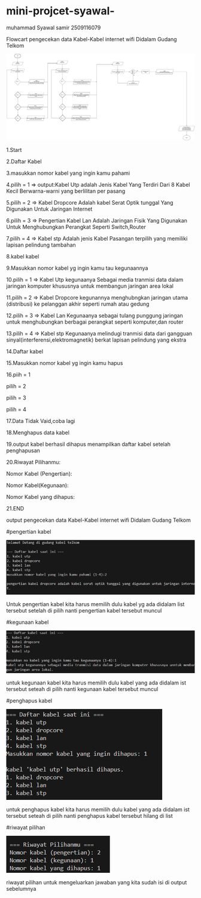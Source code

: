 # mini-projcet-syawal-
muhammad Syawal samir
2509116079

Flowcart pengecekan data Kabel-Kabel internet wifi Didalam Gudang Telkom

![img alt](https://github.com/syawal619/mini-projcet-syawal-/blob/6079d0e95e5643bca07397de6a1c5bd1b0d3227b/foto.flowcart.jpg)

1.Start

2.Daftar Kabel

3.masukkan nomor kabel yang ingin kamu pahami

4.pilih = 1 => output:Kabel Utp adalah Jenis Kabel Yang Terdiri Dari 8 Kabel Kecil Berwarna-warni yang berlilitan per pasang

5.pilih = 2 => Kabel Dropcore Adalah kabel Serat Optik tunggal Yang Digunakan Untuk Jaringan Internet

6.pilih = 3 => Pengertian Kabel Lan Adalah Jaringan Fisik Yang Digunakan Untuk Menghubungkan Perangkat Seperti Switch,Router

7.pilih = 4 => Kabel stp Adalah jenis Kabel Pasangan terpilih yang memiliki lapisan pelindung tambahan
       

8.kabel kabel

9.Masukkan  nomor kabel yg ingin kamu tau kegunaannya

10.pilih = 1 => Kabel Utp kegunaanya Sebagai media tranmisi data dalam jaringan komputer khususnya untuk membangun jaringan area lokal

11.pilih = 2 => Kabel Dropcore  kegunannya menghubngkan jaringan utama (distribusi) ke pelanggan akhir seperti rumah atau gedung

12.pilih = 3 => Kabel Lan Kegunaanya sebagai tulang punggung jaringan untuk menghubungkan berbagai perangkat seperti komputer,dan router

13.pilih = 4 => Kabel stp Kegunaanya melindugi tranmisi data dari gangguan sinyal(interferensi,elektromagnetik) berkat lapisan  pelindung yang ekstra

14.Daftar kabel

15.Masukkan  nomor kabel yg ingin kamu hapus

16.piih = 1

  pilih = 2
  
  pilih = 3
  
  pilih = 4
  
 17.Data Tidak Vaid,coba lagi
 
 18.Menghapus data kabel
 
 19.output kabel berhasil dihapus menampilkan daftar kabel setelah penghapusan
 
 20.Riwayat Pilihanmu:
 
Nomor Kabel (Pengertian):

Nomor Kabel(Kegunaan):

Nomor Kabel yang dihapus:

21.END


output pengecekan data Kabel-Kabel internet wifi Didalam Gudang Telkom


#pengertian kabel

![img alt](https://github.com/syawal619/mini-projcet-syawal-/blob/c3491501309533e2fe86159ab85c61daad6971fc/pemasukan.png)

Untuk pengertian kabel kita harus memilih dulu kabel yg ada didalam list tersebut setelah di pilih nanti pengertian kabel tersebut muncul

#kegunaan kabel

![img alt](https://github.com/syawal619/mini-projcet-syawal-/blob/e55211a01d0b54fc6f410fed0f57c00b80333d2f/kegunaan.png)

untuk kegunaan kabel kita harus memilih dulu kabel yang ada didalam ist tersebut seteah di pilih nanti kegunaan kabel tersebut muncul

#penghapus kabel

![img alt](https://github.com/syawal619/mini-projcet-syawal-/blob/448efde5ee7ce6b37403c53c0c222a9f780efe38/penghapus.png)

untuk penghapus kabel  kita harus memilih dulu kabel yang ada didalam ist tersebut seteah di pilih nanti penghapus kabel tersebut hilang di list

#riwayat pilihan

![img alt](https://github.com/syawal619/mini-projcet-syawal-/blob/b7232c27368591289a4b4f9e0224fbda794f3b6a/riwayat.png)

riwayat pilihan untuk mengeluarkan jawaban yang kita sudah isi di output sebelumnya




